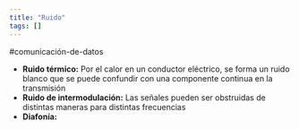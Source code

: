 ```yaml
---
title: "Ruido"
tags: []
---
```

#comunicación-de-datos 

- **Ruido térmico:** Por el calor en un conductor eléctrico, se forma un ruido blanco que se puede confundir con una componente continua en la transmisión
- **Ruido de intermodulación:** Las señales pueden ser obstruidas de distintas maneras para distintas frecuencias
- **Diafonía:**